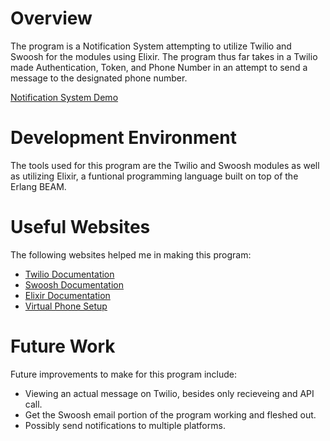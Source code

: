 # Overview

The program is a Notification System attempting to utilize Twilio and Swoosh for the modules using Elixir. The program thus far takes in a Twilio made Authentication, Token, and Phone Number in an attempt to send a message to the designated phone number.

[Notification System Demo](https://youtu.be/yu4A_ZQHIY8)

# Development Environment

The tools used for this program are the Twilio and Swoosh modules as well as utilizing Elixir, a funtional programming language built on top of the Erlang BEAM. 

# Useful Websites

The following websites helped me in making this program:

- [Twilio Documentation](https://www.twilio.com/docs)
- [Swoosh Documentation](https://hexdocs.pm/swoosh/Swoosh.html)
- [Elixir Documentation](https://elixir-lang.org/docs.html)
- [Virtual Phone Setup](https://www.twilio.com/)

# Future Work

Future improvements to make for this program include:

- Viewing an actual message on Twilio, besides only recieveing and API call.
- Get the Swoosh email portion of the program working and fleshed out.
- Possibly send notifications to multiple platforms.

